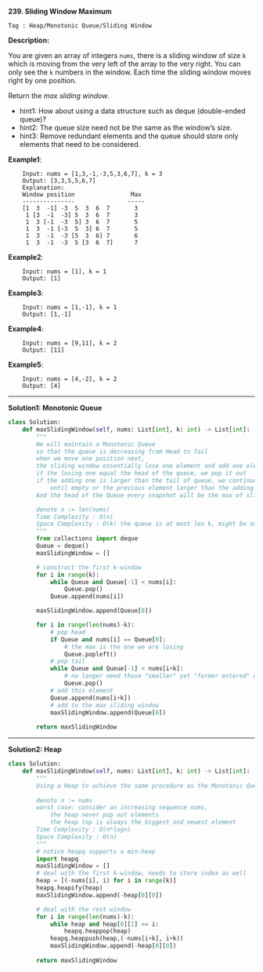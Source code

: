 **239. Sliding Window Maximum**

```Tag : Heap/Monotonic Queue/Sliding Window```

**Description:**

You are given an array of integers ```nums```, there is a sliding window of size ```k``` which is moving from the very left of the array to the very right. You can only see the ```k``` numbers in the window. Each time the sliding window moves right by one position.

Return the *max sliding window*.

+ hint1: How about using a data structure such as deque (double-ended queue)?
+ hint2: The queue size need not be the same as the window’s size.
+ hint3: Remove redundant elements and the queue should store only elements that need to be considered.

**Example1**:

        Input: nums = [1,3,-1,-3,5,3,6,7], k = 3
        Output: [3,3,5,5,6,7]
        Explanation: 
        Window position                Max
        ---------------               -----
        [1  3  -1] -3  5  3  6  7       3
         1 [3  -1  -3] 5  3  6  7       3
         1  3 [-1  -3  5] 3  6  7       5
         1  3  -1 [-3  5  3] 6  7       5
         1  3  -1  -3 [5  3  6] 7       6
         1  3  -1  -3  5 [3  6  7]      7

**Example2**:

        Input: nums = [1], k = 1
        Output: [1]

**Example3**:

        Input: nums = [1,-1], k = 1
        Output: [1,-1]

**Example4**:

        Input: nums = [9,11], k = 2
        Output: [11]

**Example5**:

        Input: nums = [4,-2], k = 2
        Output: [4]
        
-----------

**Solution1: Monotonic Queue**

```python
class Solution:
    def maxSlidingWindow(self, nums: List[int], k: int) -> List[int]:
        """
        We will maintain a Monotonic Queue
        so that the queue is decreasing from Head to Tail
        when we move one position next,
        the sliding window essentially lose one element and add one element
        if the losing one equal the head of the queue, we pop it out
        if the adding one is larger than the tail of queue, we continuously pop out the tail 
            until empty or the previous element larger than the adding element
        And the head of the Queue every snapshot will be the max of sliding window

        denote n := len(nums)
        Time Complexity : O(n)
        Space Complexity : O(k) the queue is at most len k, might be smaller during the process
        """
        from collections import deque
        Queue = deque()
        maxSlidingWindow = []

        # construct the first k-window
        for i in range(k):
            while Queue and Queue[-1] < nums[i]:
                Queue.pop()
            Queue.append(nums[i])

        maxSlidingWindow.append(Queue[0])

        for i in range(len(nums)-k):
            # pop head
            if Queue and nums[i] == Queue[0]:
                # the max is the one we are losing
                Queue.popleft()
            # pop tail
            while Queue and Queue[-1] < nums[i+k]:
                # no longer need those "smaller" yet "former entered" ones
                Queue.pop()
            # add this element
            Queue.append(nums[i+k])
            # add to the max sliding window
            maxSlidingWindow.append(Queue[0])
        
        return maxSlidingWindow
```

-----------

**Solution2: Heap**

```python
class Solution:
    def maxSlidingWindow(self, nums: List[int], k: int) -> List[int]:
        """
        Using a Heap to achieve the same procedure as the Monotonic Queue
        
        denote n := nums
        worst case: consider an increasing sequence nums, 
            the heap never pop out elements
            the heap top is always the biggest and newest element
        Time Complexity : O(n*logn)
        Space Complexity : O(n)
        """
        # notice heapq supports a min-heap
        import heapq
        maxSlidingWindow = []
        # deal with the first k-window, needs to store index as well
        heap = [(-nums[i], i) for i in range(k)]
        heapq.heapify(heap)
        maxSlidingWindow.append(-heap[0][0])

        # deal with the rest window
        for i in range(len(nums)-k):
            while heap and heap[0][1] <= i:
                heapq.heappop(heap)
            heapq.heappush(heap,(-nums[i+k], i+k))
            maxSlidingWindow.append(-heap[0][0])
        
        return maxSlidingWindow
```
